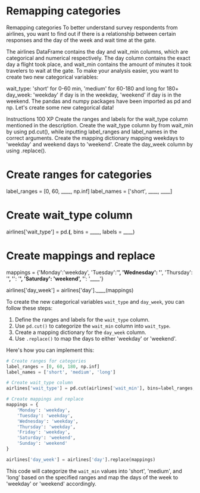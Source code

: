 # Remapping categories

Remapping categories
To better understand survey respondents from airlines, you want to find out if there is a relationship between certain responses and the day of the week and wait time at the gate.

The airlines DataFrame contains the day and wait_min columns, which are categorical and numerical respectively. The day column contains the exact day a flight took place, and wait_min contains the amount of minutes it took travelers to wait at the gate. To make your analysis easier, you want to create two new categorical variables:

wait_type: 'short' for 0-60 min, 'medium' for 60-180 and long for 180+
day_week: 'weekday' if day is in the weekday, 'weekend' if day is in the weekend.
The pandas and numpy packages have been imported as pd and np. Let's create some new categorical data!

Instructions
100 XP
Create the ranges and labels for the wait_type column mentioned in the description.
Create the wait_type column by from wait_min by using pd.cut(), while inputting label_ranges and label_names in the correct arguments.
Create the mapping dictionary mapping weekdays to 'weekday' and weekend days to 'weekend'.
Create the day_week column by using .replace().

# Create ranges for categories
label_ranges = [0, 60, ____, np.inf]
label_names = ['short', ____, ____]

# Create wait_type column
airlines['wait_type'] = pd.____(____, bins = ____, 
                                labels = ____)

# Create mappings and replace
mappings = {'Monday':'weekday', 'Tuesday':'____', 'Wednesday': '____', 
            'Thursday': '____', '____': '____', 
            'Saturday': 'weekend', '____': '____'}

airlines['day_week'] = airlines['day'].____(mappings)


To create the new categorical variables `wait_type` and `day_week`, you can follow these steps:

1. Define the ranges and labels for the `wait_type` column.
2. Use `pd.cut()` to categorize the `wait_min` column into `wait_type`.
3. Create a mapping dictionary for the `day_week` column.
4. Use `.replace()` to map the days to either 'weekday' or 'weekend'.

Here's how you can implement this:

```python
# Create ranges for categories
label_ranges = [0, 60, 180, np.inf]
label_names = ['short', 'medium', 'long']

# Create wait_type column
airlines['wait_type'] = pd.cut(airlines['wait_min'], bins=label_ranges, labels=label_names)

# Create mappings and replace
mappings = {
    'Monday': 'weekday', 
    'Tuesday': 'weekday', 
    'Wednesday': 'weekday', 
    'Thursday': 'weekday', 
    'Friday': 'weekday', 
    'Saturday': 'weekend', 
    'Sunday': 'weekend'
}

airlines['day_week'] = airlines['day'].replace(mappings)
```

This code will categorize the `wait_min` values into 'short', 'medium', and 'long' based on the specified ranges and map the days of the week to 'weekday' or 'weekend' accordingly.

